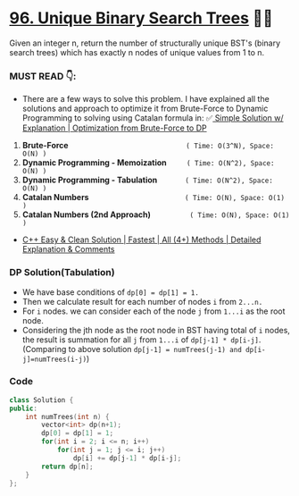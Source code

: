 # [96. Unique Binary Search Trees](https://leetcode.com/problems/unique-binary-search-trees/) 🌟🌟

Given an integer n, return the number of structurally unique BST's (binary search trees) which has exactly n nodes of unique values from 1 to n.

### MUST READ 👇:

- There are a few ways to solve this problem. I have explained all the solutions and approach to optimize it from Brute-Force to Dynamic Programming to solving using Catalan formula in: ✅[ Simple Solution w/ Explanation | Optimization from Brute-Force to DP](https://leetcode.com/problems/unique-binary-search-trees/discuss/1565543/Simple-Solution-w-Explanation-or-Optimization-from-Brute-Force-to-DP)

1. **Brute-Force**                 `( Time: O(3^N), Space: O(N) )`
1. **Dynamic Programming - Memoization**    `( Time: O(N^2), Space: O(N) )`
1. **Dynamic Programming - Tabulation**     `( Time: O(N^2), Space: O(N) )`
1. **Catalan Numbers**             `( Time: O(N), Space: O(1) )`
1. **Catalan Numbers (2nd Approach)**      `( Time: O(N), Space: O(1) )`

- [C++ Easy & Clean Solution | Fastest | All (4+) Methods | Detailed Explanation & Comments](<https://leetcode.com/problems/unique-binary-search-trees/discuss/1565544/C%2B%2B-Easy-and-Clean-Solution-or-Fastest-or-All-(3%2B)-Methods-or-Detailed-Explanation-and-Comments>)

### DP Solution(Tabulation)

- We have base conditions of `dp[0] = dp[1] = 1.`
- Then we calculate result for each number of nodes `i` from `2...n.`
- For `i` nodes. we can consider each of the node `j` from `1...i` as the root node.
- Considering the jth node as the root node in BST having total of `i` nodes, the result is summation for all `j` from `1...i` of `dp[j-1] * dp[i-j]`. (Comparing to above solution `dp[j-1] = numTrees(j-1) and dp[i-j]=numTrees(i-j)`)

### Code

```cpp
class Solution {
public:
    int numTrees(int n) {
        vector<int> dp(n+1);
        dp[0] = dp[1] = 1;
        for(int i = 2; i <= n; i++)
            for(int j = 1; j <= i; j++)
                dp[i] += dp[j-1] * dp[i-j];
        return dp[n];
    }
};
```
